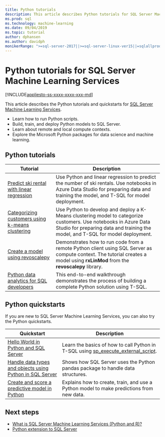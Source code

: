 ```yaml
---
title: Python tutorials
description: This article describes Python tutorials for SQL Server Machine Learning Services. Learn how to run scripts and build machine learning  models in SQL Server.
ms.prod: sql
ms.technology: machine-learning
ms.date: 09/04/2019
ms.topic: tutorial
author: dphansen
ms.author: davidph
monikerRange: ">=sql-server-2017||>=sql-server-linux-ver15||=sqlallproducts-allversions"
---
```

# Python tutorials for SQL Server Machine Learning Services
[!INCLUDE[appliesto-ss-xxxx-xxxx-xxx-md](../../includes/appliesto-ss-xxxx-xxxx-xxx-md.md)]

This article describes the Python tutorials and quickstarts for [SQL Server Machine Learning Services](../install/sql-machine-learning-services-windows-install.md).

+ Learn how to run Python scripts.
+ Build, train, and deploy Python models to SQL Server.
+ Learn about remote and local compute contexts.
+ Explore the Microsoft Python packages for data science and machine learning.

<a name="bkmk_pythontutorials"></a>

## Python tutorials

| Tutorial | Description |
|-|-|
| [Predict ski rental with linear regression](python-ski-rental-linear-regression.md) | Use Python and linear regression to predict the number of ski rentals. Use notebooks in Azure Data Studio for preparing data and training the model, and T-SQL for model deployment. |
| [Categorizing customers using k-means clustering](python-clustering-model.md) | Use Python to develop and deploy a K-Means clustering model to categorize customers. Use notebooks in Azure Data Studio for preparing data and training the model, and T-SQL for model deployment. |
| [Create a model using revoscalepy](use-python-revoscalepy-to-create-model.md) | Demonstrates how to run code from a remote Python client using SQL Server as compute context. The tutorial creates a model using **rxLinMod** from the **revoscalepy** library. |
| [Python data analytics for SQL developers](sqldev-in-database-python-for-sql-developers.md) | This end-to-end walkthrough demonstrates the process of building a complete Python solution using T-SQL. |

## Python quickstarts

If you are new to SQL Server Machine Learning Services, you can also try the Python quickstarts.

| Quickstart | Description |
|-|-|
| [Hello World in Python and SQL Server](quickstart-python-create-script.md) | Learn the basics of how to call Python in T-SQL using [sp_execute_external_script](../../relational-databases/system-stored-procedures/sp-execute-external-script-transact-sql.md). |
| [Handle data types and objects using Python in SQL Server](quickstart-python-data-structures.md) | Shows how SQL Server uses the Python pandas package to handle data structures. |
| [Create and score a predictive model in Python](quickstart-python-train-score-model.md) | Explains how to create, train, and use a Python model to make predictions from new data. |

## Next steps

+ [What is SQL Server Machine Learning Services (Python and R)?](../what-is-sql-server-machine-learning.md)
+ [Python extension to SQL Server](../concepts/extension-python.md)